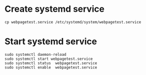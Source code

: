 # Create systemd service
```
cp webpagetest.service /etc/systemd/system/webpagetest.service
```

# Start systemd service
```
sudo systemctl daemon-reload
sudo systemctl start webpagetest.service
sudo systemctl status  webpagetest.service
sudo systemctl enable  webpagetest.service
```
